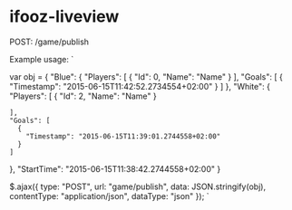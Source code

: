 # ifooz-liveview

POST:
/game/publish

Example usage:
`

var obj = {
  "Blue": {
    "Players": [
      {
        "Id": 0,
        "Name": "Name"
      }
    ],
    "Goals": [
      {
        "Timestamp": "2015-06-15T11:42:52.2734554+02:00"
      }
    ]
  },
  "White": {
    "Players": [
      {
        "Id": 2,
        "Name": "Name"
      }

    ],
    "Goals": [
      {
        "Timestamp": "2015-06-15T11:39:01.2744558+02:00"
      }
    ]
  },
  "StartTime": "2015-06-15T11:38:42.2744558+02:00"
}

$.ajax({
  type: "POST",
  url: "game/publish",
  data: JSON.stringify(obj),
  contentType: "application/json",
  dataType: "json" 
});
`
